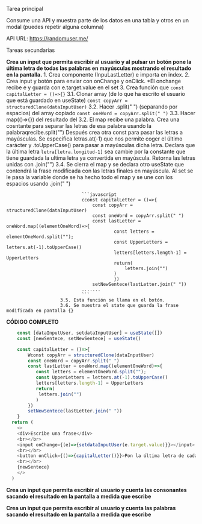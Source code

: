 Tarea principal

Consume una API y muestra parte de los datos en una tabla y otros en un modal (puedes repetir alguna columna)

API URL: https://randomuser.me/


Tareas secundarias

**Crea un input que permita escribir al usuario y al pulsar un botón pone la última letra de todas las palabras en mayúsculas mostrando el resultado en la pantalla.**
    1. Crea componente (InpuLastLetter) e importa en index.
    2. Crea input y botón para enviar con onChange y onClick. *El onchange recibe e y guarda con e.target.value en el set
    3. Crea función que ```const capitalLetter = ()=>{}```
                        3.1. Clonar array (de lo que ha escrito el usuario que está guardado en useState) 
                        ```const copyArr = structuredClone(dataInputUser)```
                        3.2. Hacer .split(" ") (separando por espacios) del array copiado 
                        ```const oneWord = copyArr.split(" ")```
                        3.3. Hacer map(()=>{}) del resultado del 3.2. 
                                El map recibe una palabra.
                                Crea una cosntante para separar las letras de esa palabra usando la palabraqrecibe.split("") 
                                Después crea otra const para pasar las letras a mayúsculas. 
                                Se especifica letras.at(-1) que nos permite coger el último carácter y .toUpperCase() para pasar a mayúsculas dicha letra.
                                Declara que la última letra  ```letra[letra.longitud-1]``` sea cambie por la constante que tiene guardada la ultima letra ya convertida en mayúscula.
                                Retorna las letras unidas con .join("")
                        3.4. Se cierra el map y se declara otro useState que contendrá la frase modificada con las letras finales en mayúscula. Al set se le pasa la variable donde se ha hecho todo el map y se une con los espacios usando .join(" ")

                                ```javascript 
                                cconst capitalLetter = ()=>{
                                    const copyArr = structuredClone(dataInputUser)
                                    const oneWord = copyArr.split(" ")
                                    const lastLetter = oneWord.map((elementOneWord)=>{
                                            const letters = elementOneWord.split("");
                                            const UpperLetters = letters.at(-1).toUpperCase()
                                            letters[letters.length-1] = UpperLetters
                                            return(
                                                letters.join("")
                                            )
                                            })
                                    setNewSentece(lastLetter.join(" "))
                                .......
                                ```
                        3.5. Esta función se llama en el botón.
                        3.6. Se muestra el state que guarda la frase modificada en pantalla {}
**CÓDIGO COMPLETO**         
```javascript
    const [dataInputUser, setdataInputUser] = useState([])
    const [newSentece, setNewSentece] = useState()

    const capitalLetter = ()=>{
        Wconst copyArr = structuredClone(dataInputUser)
        const oneWord = copyArr.split(" ")
        const lastLetter = oneWord.map((elementOneWord)=>{
           const letters = elementOneWord.split("");
           const UpperLetters = letters.at(-1).toUpperCase()
           letters[letters.length-1] = UpperLetters
           return(
            letters.join("")
           )
        })
        setNewSentece(lastLetter.join(" "))
    }
  return (
    <>
    <div>Escribe una frase</div>
    <br></br>
    <input onChange={(e)=>{setdataInputUser(e.target.value)}}></input>
    <br></br>
    <button onClick={()=>{capitalLetter()}}>Pon la última letra de cada palabra en mayúsculas</button>
    <br></br>
    {newSentece}
    </>
  )
  ```

**Crea un input que permita escribir al usuario y cuenta las consonantes sacando el resultado en la pantalla a medida que escribe**

**Crea un input que permita escribir al usuario y cuenta las palabras sacando el resultado en la pantalla a medida que escribe**
